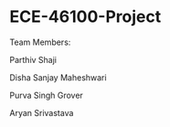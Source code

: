 # ECE-46100-Project

Team Members:

Parthiv Shaji

Disha Sanjay Maheshwari

Purva Singh Grover

Aryan Srivastava
